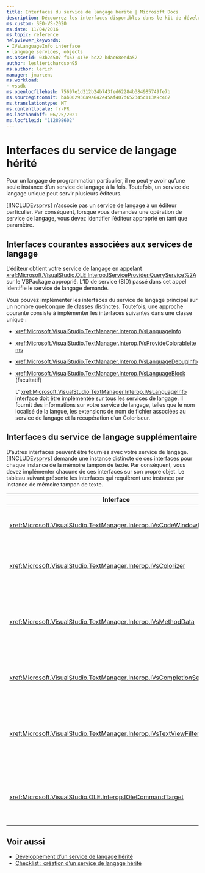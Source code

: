 ```yaml
---
title: Interfaces du service de langage hérité | Microsoft Docs
description: Découvrez les interfaces disponibles dans le kit de développement logiciel (SDK) Visual Studio qui fournissent des fonctionnalités de service de langage héritées.
ms.custom: SEO-VS-2020
ms.date: 11/04/2016
ms.topic: reference
helpviewer_keywords:
- IVsLanguageInfo interface
- language services, objects
ms.assetid: 03b2d507-f463-417e-bc22-bdac68eeda52
author: leslierichardson95
ms.author: lerich
manager: jmartens
ms.workload:
- vssdk
ms.openlocfilehash: 75697e1d212b24b743fed62284b384985749fe7b
ms.sourcegitcommit: bab002936a9a642e45af407d652345c113a9c467
ms.translationtype: MT
ms.contentlocale: fr-FR
ms.lasthandoff: 06/25/2021
ms.locfileid: "112898602"
---
```

# <a name="legacy-language-service-interfaces"></a>Interfaces du service de langage hérité
Pour un langage de programmation particulier, il ne peut y avoir qu’une seule instance d’un service de langage à la fois. Toutefois, un service de langage unique peut servir plusieurs éditeurs.

 [!INCLUDE[vsprvs](../../code-quality/includes/vsprvs_md.md)] n’associe pas un service de langage à un éditeur particulier. Par conséquent, lorsque vous demandez une opération de service de langage, vous devez identifier l’éditeur approprié en tant que paramètre.

## <a name="common-interfaces-associated-with-language-services"></a>Interfaces courantes associées aux services de langage
 L’éditeur obtient votre service de langage en appelant <xref:Microsoft.VisualStudio.OLE.Interop.IServiceProvider.QueryService%2A> sur le VSPackage approprié. L’ID de service (SID) passé dans cet appel identifie le service de langage demandé.

 Vous pouvez implémenter les interfaces du service de langage principal sur un nombre quelconque de classes distinctes. Toutefois, une approche courante consiste à implémenter les interfaces suivantes dans une classe unique :

- <xref:Microsoft.VisualStudio.TextManager.Interop.IVsLanguageInfo>

- <xref:Microsoft.VisualStudio.TextManager.Interop.IVsProvideColorableItems>

- <xref:Microsoft.VisualStudio.TextManager.Interop.IVsLanguageDebugInfo>

- <xref:Microsoft.VisualStudio.TextManager.Interop.IVsLanguageBlock> (facultatif)

  L' <xref:Microsoft.VisualStudio.TextManager.Interop.IVsLanguageInfo> interface doit être implémentée sur tous les services de langage. Il fournit des informations sur votre service de langage, telles que le nom localisé de la langue, les extensions de nom de fichier associées au service de langage et la récupération d’un Coloriseur.

## <a name="additional-language-service-interfaces"></a>Interfaces du service de langage supplémentaire
 D’autres interfaces peuvent être fournies avec votre service de langage. [!INCLUDE[vsprvs](../../code-quality/includes/vsprvs_md.md)] demande une instance distincte de ces interfaces pour chaque instance de la mémoire tampon de texte. Par conséquent, vous devez implémenter chacune de ces interfaces sur son propre objet. Le tableau suivant présente les interfaces qui requièrent une instance par instance de mémoire tampon de texte.

|Interface|Description|
|---------------|-----------------|
|<xref:Microsoft.VisualStudio.TextManager.Interop.IVsCodeWindowManager>|Gère les ornements de fenêtre de code, tels que la barre déroulante. Vous pouvez accéder à cette interface à l’aide de la <xref:Microsoft.VisualStudio.TextManager.Interop.IVsLanguageInfo.GetCodeWindowManager%2A> méthode. Il y en a une <xref:Microsoft.VisualStudio.TextManager.Interop.IVsCodeWindowManager> par fenêtre de code.|
|<xref:Microsoft.VisualStudio.TextManager.Interop.IVsColorizer>|Colore les mots clés de langage et les délimiteurs. Vous pouvez accéder à cette interface à l’aide de la <xref:Microsoft.VisualStudio.TextManager.Interop.IVsLanguageInfo.GetColorizer%2A> méthode. <xref:Microsoft.VisualStudio.TextManager.Interop.IVsColorizer> est appelée au moment de la peinture. Évitez les tâches nécessitant beaucoup de calculs à l’intérieur <xref:Microsoft.VisualStudio.TextManager.Interop.IVsColorizer> ou aux performances.|
|<xref:Microsoft.VisualStudio.TextManager.Interop.IVsMethodData>|Fournit des info-bulles de paramètres IntelliSense. Lorsque le service de langage reconnaît un caractère qui indique que les données de méthode doivent être affichées, telles qu’une parenthèse ouvrante, il appelle la <xref:Microsoft.VisualStudio.TextManager.Interop.IVsMethodTipWindow.SetMethodData%2A> méthode pour notifier à la vue de texte que le service de langage est prêt à afficher une info-bulle d’informations sur les paramètres. L’affichage de texte rappelle ensuite le service de langage en utilisant les méthodes de l' <xref:Microsoft.VisualStudio.TextManager.Interop.IVsMethodData> interface pour obtenir les informations nécessaires pour afficher l’info-bulle.|
|<xref:Microsoft.VisualStudio.TextManager.Interop.IVsCompletionSet>|Fournit la saisie semi-automatique des instructions IntelliSense. Lorsque le service de langage est prêt à afficher une liste de saisie semi-automatique, il appelle la <xref:Microsoft.VisualStudio.TextManager.Interop.IVsTextView.UpdateCompletionStatus%2A> méthode sur la vue de texte. L’affichage de texte rappelle ensuite le service de langage à l’aide de méthodes sur l' <xref:Microsoft.VisualStudio.TextManager.Interop.IVsCompletionSet> objet.|
|<xref:Microsoft.VisualStudio.TextManager.Interop.IVsTextViewFilter>|Autorise la modification de l’affichage de texte à l’aide du gestionnaire de commandes. La classe dans laquelle vous implémentez l' <xref:Microsoft.VisualStudio.TextManager.Interop.IVsTextViewFilter> interface doit également implémenter l' <xref:Microsoft.VisualStudio.OLE.Interop.IOleCommandTarget> interface. L’affichage de texte récupère l' <xref:Microsoft.VisualStudio.TextManager.Interop.IVsTextViewFilter> objet en interrogeant l' <xref:Microsoft.VisualStudio.OLE.Interop.IOleCommandTarget> objet passé dans la <xref:Microsoft.VisualStudio.TextManager.Interop.IVsTextView.AddCommandFilter%2A> méthode. Il doit y avoir un <xref:Microsoft.VisualStudio.TextManager.Interop.IVsTextViewFilter> objet pour chaque vue.|
|<xref:Microsoft.VisualStudio.OLE.Interop.IOleCommandTarget>|Intercepte les commandes que l’utilisateur tape dans la fenêtre de code. Surveiller la sortie de votre <xref:Microsoft.VisualStudio.OLE.Interop.IOleCommandTarget> implémentation pour fournir des informations de saisie semi-automatique personnalisées et modifier l’affichage<br /><br /> Pour passer votre <xref:Microsoft.VisualStudio.OLE.Interop.IOleCommandTarget> objet à l’affichage de texte, appelez <xref:Microsoft.VisualStudio.TextManager.Interop.IVsTextView.AddCommandFilter%2A> .|

## <a name="see-also"></a>Voir aussi
- [Développement d’un service de langage hérité](../../extensibility/internals/developing-a-legacy-language-service.md)
- [Checklist : création d’un service de langage hérité](../../extensibility/internals/checklist-creating-a-legacy-language-service.md)
